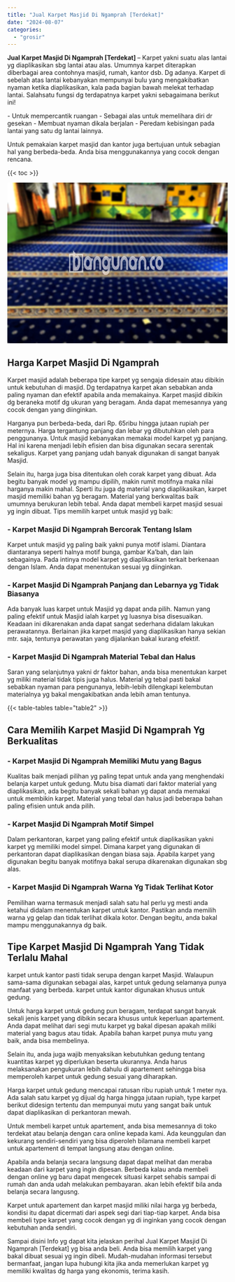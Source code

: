 ```yaml
---
title: "Jual Karpet Masjid Di Ngamprah [Terdekat]"
date: "2024-08-07"
categories: 
  - "grosir"
---
```


**Jual Karpet Masjid Di Ngamprah \[Terdekat\]** – Karpet yakni suatu alas lantai yg diaplikasikan sbg lantai atau alas. Umumnya karpet diterapkan diberbagai area contohnya masjid, rumah, kantor dsb. Dg adanya. Karpet di sebelah atas lantai kebanyakan mempunyai bulu yang mengakibatkan nyaman ketika diaplikasikan, kala pada bagian bawah melekat terhadap lantai. Salahsatu fungsi dg terdapatnya karpet yakni sebagaimana berikut ini!

\- Untuk mempercantik ruangan - Sebagai alas untuk memelihara diri dr gesekan - Membuat nyaman dikala berjalan - Peredam kebisingan pada lantai yang satu dg lantai lainnya.

Untuk pemakaian karpet masjid dan kantor juga bertujuan untuk sebagian hal yang berbeda-beda. Anda bisa menggunakannya yang cocok dengan rencana.

{{< toc >}}

![Jual Karpet Masjid Di Ngamprah [Terdekat]](/images/grosir-karpet-murah-59.png)

## Harga Karpet Masjid Di Ngamprah

Karpet masjid adalah beberapa tipe karpet yg sengaja didesain atau dibikin untuk kebutuhan di masjid. Dg terdapatnya karpet akan sebabkan anda paling nyaman dan efektif apabila anda memakainya. Karpet masjid dibikin dg beraneka motif dg ukuran yang beragam. Anda dapat memesannya yang cocok dengan yang diinginkan.

Harganya pun berbeda-beda, dari Rp. 65ribu hingga jutaan rupiah per meternya. Harga tergantung panjang dan lebar yg dibutuhkan oleh para penggunanya. Untuk masjid kebanyakan memakai model karpet yg panjang. Hal ini karena menjadi lebih efisien dan bisa digunakan secara serentak sekaligus. Karpet yang panjang udah banyak digunakan di sangat banyak Masjid.

Selain itu, harga juga bisa ditentukan oleh corak karpet yang dibuat. Ada begitu banyak model yg mampu dipilih, makin rumit motifnya maka nilai harganya makin mahal. Sperti itu juga dg material yang diaplikasikan, karpet masjid memiliki bahan yg beragam. Material yang berkwalitas baik umumnya berukuran lebih tebal. Anda dapat membeli karpet masjid sesuai yg ingin dibuat. Tips memilih karpet untuk masjid yg baik:

### \- Karpet Masjid Di Ngamprah Bercorak Tentang Islam

Karpet untuk masjid yg paling baik yakni punya motif islami. Diantara diantaranya seperti halnya motif bunga, gambar Ka’bah, dan lain sebagainya. Pada intinya model karpet yg diaplikasikan terkait berkenaan dengan Islam. Anda dapat menentukan sesuai yg diinginkan.

### \- Karpet Masjid Di Ngamprah Panjang dan Lebarnya yg Tidak Biasanya

Ada banyak luas karpet untuk Masjid yg dapat anda pilih. Namun yang paling efektif untuk Masjid ialah karpet yg luasnya bisa disesuaikan. Keadaan ini dikarenakan anda dapat sangat sederhana didalam lakukan perawatannya. Berlainan jika karpet masjid yang diaplikasikan hanya sekian mtr. saja, tentunya perawatan yang dijalankan bakal kurang efektif.

### \- Karpet Masjid Di Ngamprah Material Tebal dan Halus

Saran yang selanjutnya yakni dr faktor bahan, anda bisa menentukan karpet yg miliki material tidak tipis juga halus. Material yg tebal pasti bakal sebabkan nyaman para pengunanya, lebih-lebih dilengkapi kelembutan materialnya yg bakal mengakibatkan anda lebih aman tentunya.

{{< table-tables table="table2" >}}

## Cara Memilih Karpet Masjid Di Ngamprah Yg Berkualitas

### \- Karpet Masjid Di Ngamprah Memiliki Mutu yang Bagus

Kualitas baik menjadi pilihan yg paling tepat untuk anda yang menghendaki belanja karpet untuk gedung. Mutu bisa diamati dari faktor material yang diaplikasikan, ada begitu banyak sekali bahan yg dapat anda memakai untuk membikin karpet. Material yang tebal dan halus jadi beberapa bahan paling efisien untuk anda pilih.

### \- Karpet Masjid Di Ngamprah Motif Simpel

Dalam perkantoran, karpet yang paling efektif untuk diaplikasikan yakni karpet yg memiliki model simpel. Dimana karpet yang digunakan di perkantoran dapat diaplikasikan dengan biasa saja. Apabila karpet yang digunakan begitu banyak motifnya bakal serupa dikarenakan digunakan sbg alas.

### \- Karpet Masjid Di Ngamprah Warna Yg Tidak Terlihat Kotor

Pemilihan warna termasuk menjadi salah satu hal perlu yg mesti anda ketahui didalam menentukan karpet untuk kantor. Pastikan anda memilih warna yg gelap dan tidak terlihat dikala kotor. Dengan begitu, anda bakal mampu menggunakannya dg baik.

## Tipe Karpet Masjid Di Ngamprah Yang Tidak Terlalu Mahal

karpet untuk kantor pasti tidak serupa dengan karpet Masjid. Walaupun sama-sama digunakan sebagai alas, karpet untuk gedung selamanya punya manfaat yang berbeda. karpet untuk kantor digunakan khusus untuk gedung.

Untuk harga karpet untuk gedung pun beragam, terdapat sangat banyak sekali jenis karpet yang dibikin secara khusus untuk keperluan apartement. Anda dapat melihat dari segi mutu karpet yg bakal dipesan apakah miliki material yang bagus atau tidak. Apabila bahan karpet punya mutu yang baik, anda bisa membelinya.

Selain itu, anda juga wajib menyaksikan kebutuhkan gedung tentang kuantitas karpet yg diperlukan beserta ukurannya. Anda harus melaksanakan pengukuran lebih dahulu di apartement sehingga bisa memperoleh karpet untuk gedung sesuai yang diharapkan.

Harga karpet untuk gedung mencapai ratusan ribu rupiah untuk 1 meter nya. Ada salah satu karpet yg dijual dg harga hingga jutaan rupiah, type karpet berikut didesign tertentu dan mempunyai mutu yang sangat baik untuk dapat diaplikasikan di perkantoran mewah.

Untuk membeli karpet untuk apartement, anda bisa memesannya di toko terdekat atau belanja dengan cara online kepada kami. Ada keunggulan dan kekurang sendiri-sendiri yang bisa diperoleh bilamana membeli karpet untuk apartement di tempat langsung atau dengan online.

Apabila anda belanja secara langsung dapat dapat melihat dan meraba keadaan dari karpet yang ingin dipesan. Berbeda kalau anda membeli dengan online yg baru dapat mengecek situasi karpet sehabis sampai di rumah dan anda udah melakukan pembayaran. akan lebih efektif bila anda belanja secara langusng.

Karpet untuk apartement dan karpet masjid miliki nilai harga yg berbeda, kondisi itu dapat dicermati dari aspek segi dari tiap-tiap karpet. Anda bisa membeli type karpet yang cocok dengan yg di inginkan yang cocok dengan kebutuhan anda sendiri.

Sampai disini Info yg dapat kita jelaskan perihal Jual Karpet Masjid Di Ngamprah \[Terdekat\] yg bisa anda beli. Anda bisa memilih karpet yang bakal dibuat sesuai yg ingin dibeli. Mudah-mudahan informasi tersebut bermanfaat, jangan lupa hubungi kita jika anda memerlukan karpet yg memiliki kwalitas dg harga yang ekonomis, terima kasih.

